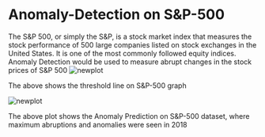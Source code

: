 # Anomaly-Detection on S&P-500
The S&amp;P 500, or simply the S&amp;P, is a stock market index that measures the stock performance of 500 large companies listed on stock exchanges in the United States. It is one of the most commonly followed equity indices. Anomaly Detection would be used to measure abrupt changes in the stock prices of S&amp;P 500
![newplot](https://user-images.githubusercontent.com/62715739/92800161-0d4c3000-f3d2-11ea-995c-8b4a980248eb.png)

The above shows the threshold line on S&P-500 graph 

![newplot](https://user-images.githubusercontent.com/62715739/92801164-fe19b200-f3d2-11ea-8658-af1286501cfc.png)

The above plot shows the Anomaly Prediction on S&P-500 dataset, where maximum abruptions and anomalies were seen in 2018
